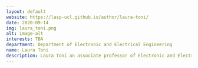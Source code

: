 ```yaml
---
layout: default
website: https://lasp-ucl.github.io/author/laura-toni/
date: 2020-09-14
img: laura_toni.png
alt: image-alt
interests: TBA
department: Department of Electronic and Electrical Engineering
name: Laura Toni
description: Laura Toni an associate professor of Electronic and Electrical Engineering at UCL. She studies the area of machine learning for immersive communications, decision-making strategies under uncertainty, and large-scale signal processing for machine learning. Her current research focuses on applying graph signal processing tools to more data-efficient decision making strategies, with a deep focus on recommendations and reinforcement learning for optimal managing of large-scale systems. She received her PhD degree from the University of Bologna, Italy, followed by postdoc positions at the University of California at San Diego (UCSD) and at the Swiss Federal Institute of Technology (EPFL). 
---
```

